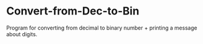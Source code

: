 # Convert-from-Dec-to-Bin
Program for converting from decimal to binary number + printing a message about digits.
